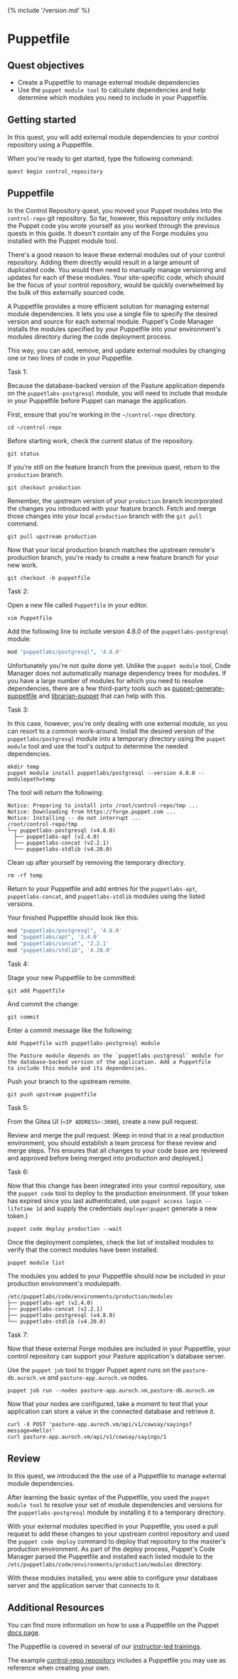 {% include '/version.md' %}

# Puppetfile

## Quest objectives

- Create a Puppetfile to manage external module dependencies
- Use the `puppet module tool` to calculate dependencies and help determine
  which modules you need to include in your Puppetfile.

## Getting started

In this quest, you will add external module dependencies to your control
repository using a Puppetfile. 

When you're ready to get started, type the following command:

    quest begin control_repository

## Puppetfile

In the Control Repository quest, you moved your Puppet modules into the
`control-repo` git repository. So far, however, this repository only includes
the Puppet code you wrote yourself as you worked through the previous quests
in this guide. It doesn't contain any of the Forge modules you installed with
the Puppet module tool.

There's a good reason to leave these external modules out of your control
repository. Adding them directly would result in a large amount of duplicated
code. You would then need to manually manage versioning and updates for each of
these modules. Your site-specific code, which should be the focus of your
control repository, would be quickly overwhelmed by the bulk of this externally
sourced code.

A Puppetfile provides a more efficient solution for managing external module
dependencies. It lets you use a single file to specify the desired version and
source for each external module. Puppet's Code Manager installs the modules
specified by your Puppetfile into your environment's modules directory during
the code deployment process.

This way, you can add, remove, and update external modules by changing one or
two lines of code in your Puppetfile.

<div class = "lvm-task-number"><p>Task 1:</p></div>

Because the database-backed version of the Pasture application depends on the
`puppetlabs-postgresql` module, you will need to include that module in your
Puppetfile before Puppet can manage the application.

First, ensure that you're working in the `~/control-repo` directory.

    cd ~/control-repo

Before starting work, check the current status of the repository.

    git status

If you're still on the feature branch from the previous quest, return to the
`production` branch.

    git checkout production

Remember, the upstream version of your `production` branch incorporated the
changes you introduced with your feature branch. Fetch and merge those changes
into your local `production` branch with the `git pull` command.

    git pull upstream production

Now that your local production branch matches the upstream remote's production
branch, you're ready to create a new feature branch for your new work.

    git checkout -b puppetfile

<div class = "lvm-task-number"><p>Task 2:</p></div>

Open a new file called `Puppetfile` in your editor.

    vim Puppetfile

Add the following line to include version 4.8.0 of the `puppetlabs-postgresql`
module:

```ruby
mod "puppetlabs/postgresql", '4.8.0'
```

Unfortunately you're not quite done yet. Unlike the `puppet module` tool, Code
Manager does not automatically manage dependency trees for modules. If you have
a large number of modules for which you need to resolve dependencies, there are
a few third-party tools such as
[puppet-generate-puppetfile](https://github.com/rnelson0/puppet-generate-puppetfile)
and [librarian-puppet](https://github.com/voxpupuli/librarian-puppet) that can
help with this.

<div class = "lvm-task-number"><p>Task 3:</p></div>

In this case, however, you're only dealing with one external module, so you can
resort to a common work-around. Install the desired version of the
`puppetlabs/postgresql` module into a temporary directory using the `puppet
module` tool and use the tool's output to determine the needed dependencies.

    mkdir temp  
    puppet module install puppetlabs/postgresql --version 4.8.0 --modulepath=temp  

The tool will return the following:

```
Notice: Preparing to install into /root/control-repo/tmp ...
Notice: Downloading from https://forge.puppet.com ...
Notice: Installing -- do not interrupt ...
/root/control-repo/tmp
└─┬ puppetlabs-postgresql (v4.8.0)
  ├── puppetlabs-apt (v2.4.0)
  ├── puppetlabs-concat (v2.2.1)
  └── puppetlabs-stdlib (v4.20.0)
```

Clean up after yourself by removing the temporary directory.

    rm -rf temp

Return to your Puppetfile and add entries for the `puppetlabs-apt`,
`puppetlabs-concat`, and `puppetlabs-stdlib` modules using the listed versions.

Your finished Puppetfile should look like this:

```ruby
mod "puppetlabs/postgresql", '4.8.0'
mod "puppetlabs/apt", '2.4.0'
mod "puppetlabs/concat", '2.2.1'
mod "puppetlabs/stdlib", '4.20.0'
```

<div class = "lvm-task-number"><p>Task 4:</p></div>

Stage your new Puppetfile to be committed:

    git add Puppetfile

And commit the change:

    git commit

Enter a commit message like the following:

```
Add Puppetfile with puppetlabs-postgresql module

The Pasture module depends on the `puppetlabs-postgresql` module for
the database-backed version of the application. Add a Puppetfile
to include this module and its dependencies. 
```

Push your branch to the upstream remote.

    git push upstream puppetfile

<div class = "lvm-task-number"><p>Task 5:</p></div>

From the Gitea UI (`<IP ADDRESS>:3000`), create a new pull request.

Review and merge the pull request. (Keep in mind that in a real production
environment, you should establish a team process for these review and merge
steps. This ensures that all changes to your code base are reviewed and
approved before being merged into production and deployed.)

<div class = "lvm-task-number"><p>Task 6:</p></div>

Now that this change has been integrated into your control repository, use the
`puppet code` tool to deploy to the production environment. (If your token has
expired since you last authenticated, use `puppet access login --lifetime 1d`
and supply the credentials `deployer`:`puppet` generate a new token.)

    puppet code deploy production --wait

Once the deployment completes, check the list of installed modules to verify
that the correct modules have been installed.

    puppet module list

The modules you added to your Puppetfile should now be included in your
production environment's modulepath.

```
/etc/puppetlabs/code/environments/production/modules
├── puppetlabs-apt (v2.4.0)
├── puppetlabs-concat (v2.2.1)
├── puppetlabs-postgresql (v4.8.0)
└── puppetlabs-stdlib (v4.20.0)
```

<div class = "lvm-task-number"><p>Task 7:</p></div>

Now that these external Forge modules are included in your Puppetfile, your
control repository can support your Pasture application's database server.

Use the `puppet job` tool to trigger Puppet agent runs on the `pasture-db.auroch.vm`
and `pasture-app.auroch.vm` nodes.

    puppet job run --nodes pasture-app.auroch.vm,pasture-db.auroch.vm

Now that your nodes are configured, take a moment to test that your application
can store a value in the connected database and retrieve it.

    curl -X POST 'pasture-app.auroch.vm/api/v1/cowsay/sayings?message=Hello!'
    curl pasture-app.auroch.vm/api/v1/cowsay/sayings/1

## Review

In this quest, we introduced the the use of a Puppetfile to manage external
module dependencies.

After learning the basic syntax of the Puppetfile, you used the `puppet module
tool` to resolve your set of module dependencies and versions for the
`puppetlabs-postgresql` module by installing it to a temporary directory.

With your external modules specified in your Puppetfile, you used a pull
request to add these changes to your upstream control repository and used the
`puppet code deploy` command to deploy that repository to the master's
production environment. As part of the deploy process, Puppet's Code Manager
parsed the Puppetfile and installed each listed module to the
`/etc/puppetlabs/code/environments/production/modules` directory.

With these modules installed, you were able to configure your database server
and the application server that connects to it.

## Additional Resources

You can find more information on how to use a Puppetfile on the Puppet [docs
page](https://puppet.com/docs/pe/latest/code_management/puppetfile.html).

The Puppetfile is covered in several of our [instructor-led trainings](https://learn.puppet.com/course-catalog).

The example [control-repo repository](https://github.com/puppetlabs/control-repo) includes a Puppetfile
you may use as reference when creating your own.
